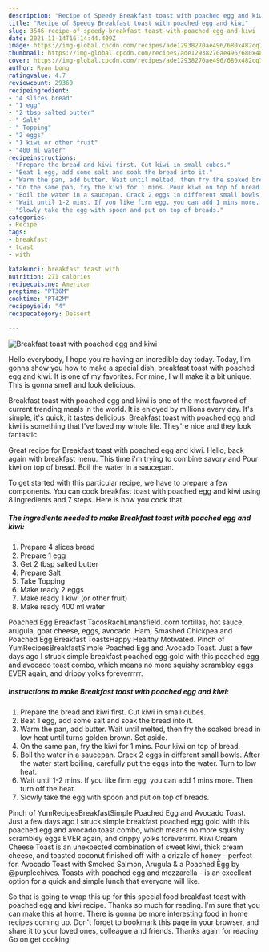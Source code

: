 ```yaml
---
description: "Recipe of Speedy Breakfast toast with poached egg and kiwi"
title: "Recipe of Speedy Breakfast toast with poached egg and kiwi"
slug: 3546-recipe-of-speedy-breakfast-toast-with-poached-egg-and-kiwi
date: 2021-11-14T16:14:44.409Z
image: https://img-global.cpcdn.com/recipes/ade12938270ae496/680x482cq70/breakfast-toast-with-poached-egg-and-kiwi-recipe-main-photo.jpg
thumbnail: https://img-global.cpcdn.com/recipes/ade12938270ae496/680x482cq70/breakfast-toast-with-poached-egg-and-kiwi-recipe-main-photo.jpg
cover: https://img-global.cpcdn.com/recipes/ade12938270ae496/680x482cq70/breakfast-toast-with-poached-egg-and-kiwi-recipe-main-photo.jpg
author: Ryan Long
ratingvalue: 4.7
reviewcount: 29360
recipeingredient:
- "4 slices bread"
- "1 egg"
- "2 tbsp salted butter"
- " Salt"
- " Topping"
- "2 eggs"
- "1 kiwi or other fruit"
- "400 ml water"
recipeinstructions:
- "Prepare the bread and kiwi first. Cut kiwi in small cubes."
- "Beat 1 egg, add some salt and soak the bread into it."
- "Warm the pan, add butter. Wait until melted, then fry the soaked bread in low heat until turns golden brown. Set aside."
- "On the same pan, fry the kiwi for 1 mins. Pour kiwi on top of bread."
- "Boil the water in a saucepan. Crack 2 eggs in different small bowls. After the water start boiling, carefully put the eggs into the water. Turn to low heat."
- "Wait until 1-2 mins. If you like firm egg, you can add 1 mins more. Then turn off the heat."
- "Slowly take the egg with spoon and put on top of breads."
categories:
- Recipe
tags:
- breakfast
- toast
- with

katakunci: breakfast toast with 
nutrition: 271 calories
recipecuisine: American
preptime: "PT36M"
cooktime: "PT42M"
recipeyield: "4"
recipecategory: Dessert

---
```



![Breakfast toast with poached egg and kiwi](https://img-global.cpcdn.com/recipes/ade12938270ae496/680x482cq70/breakfast-toast-with-poached-egg-and-kiwi-recipe-main-photo.jpg)

Hello everybody, I hope you're having an incredible day today. Today, I'm gonna show you how to make a special dish, breakfast toast with poached egg and kiwi. It is one of my favorites. For mine, I will make it a bit unique. This is gonna smell and look delicious.

Breakfast toast with poached egg and kiwi is one of the most favored of current trending meals in the world. It is enjoyed by millions every day. It's simple, it's quick, it tastes delicious. Breakfast toast with poached egg and kiwi is something that I've loved my whole life. They're nice and they look fantastic.

Great recipe for Breakfast toast with poached egg and kiwi. Hello, back again with breakfast menu. This time i&#39;m trying to combine savory and Pour kiwi on top of bread. Boil the water in a saucepan.


To get started with this particular recipe, we have to prepare a few components. You can cook breakfast toast with poached egg and kiwi using 8 ingredients and 7 steps. Here is how you cook that.

<!--inarticleads1-->

##### The ingredients needed to make Breakfast toast with poached egg and kiwi:

1. Prepare 4 slices bread
1. Prepare 1 egg
1. Get 2 tbsp salted butter
1. Prepare  Salt
1. Take  Topping
1. Make ready 2 eggs
1. Make ready 1 kiwi (or other fruit)
1. Make ready 400 ml water


Poached Egg Breakfast TacosRachLmansfield. corn tortillas, hot sauce, arugula, goat cheese, eggs, avocado. Ham, Smashed Chickpea and Poached Egg Breakfast ToastsHappy Healthy Motivated. Pinch of YumRecipesBreakfastSimple Poached Egg and Avocado Toast. Just a few days ago I struck simple breakfast poached egg gold with this poached egg and avocado toast combo, which means no more squishy scrambley eggs EVER again, and drippy yolks foreverrrrr. 

<!--inarticleads2-->

##### Instructions to make Breakfast toast with poached egg and kiwi:

1. Prepare the bread and kiwi first. Cut kiwi in small cubes.
1. Beat 1 egg, add some salt and soak the bread into it.
1. Warm the pan, add butter. Wait until melted, then fry the soaked bread in low heat until turns golden brown. Set aside.
1. On the same pan, fry the kiwi for 1 mins. Pour kiwi on top of bread.
1. Boil the water in a saucepan. Crack 2 eggs in different small bowls. After the water start boiling, carefully put the eggs into the water. Turn to low heat.
1. Wait until 1-2 mins. If you like firm egg, you can add 1 mins more. Then turn off the heat.
1. Slowly take the egg with spoon and put on top of breads.


Pinch of YumRecipesBreakfastSimple Poached Egg and Avocado Toast. Just a few days ago I struck simple breakfast poached egg gold with this poached egg and avocado toast combo, which means no more squishy scrambley eggs EVER again, and drippy yolks foreverrrrr. Kiwi Cream Cheese Toast is an unexpected combination of sweet kiwi, thick cream cheese, and toasted coconut finished off with a drizzle of honey - perfect for. Avocado Toast with Smoked Salmon, Arugula &amp; a Poached Egg by @purplechives. Toasts with poached egg and mozzarella - is an excellent option for a quick and simple lunch that everyone will like. 

So that is going to wrap this up for this special food breakfast toast with poached egg and kiwi recipe. Thanks so much for reading. I'm sure that you can make this at home. There is gonna be more interesting food in home recipes coming up. Don't forget to bookmark this page in your browser, and share it to your loved ones, colleague and friends. Thanks again for reading. Go on get cooking!
